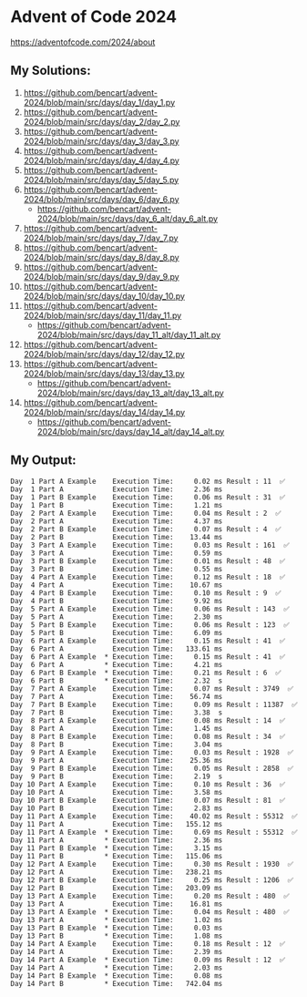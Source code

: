 # Advent of Code 2024

https://adventofcode.com/2024/about

## My Solutions:

1. https://github.com/bencart/advent-2024/blob/main/src/days/day_1/day_1.py
2. https://github.com/bencart/advent-2024/blob/main/src/days/day_2/day_2.py
3. https://github.com/bencart/advent-2024/blob/main/src/days/day_3/day_3.py
4. https://github.com/bencart/advent-2024/blob/main/src/days/day_4/day_4.py
5. https://github.com/bencart/advent-2024/blob/main/src/days/day_5/day_5.py
6. https://github.com/bencart/advent-2024/blob/main/src/days/day_6/day_6.py
    - https://github.com/bencart/advent-2024/blob/main/src/days/day_6_alt/day_6_alt.py
7. https://github.com/bencart/advent-2024/blob/main/src/days/day_7/day_7.py
8. https://github.com/bencart/advent-2024/blob/main/src/days/day_8/day_8.py
9. https://github.com/bencart/advent-2024/blob/main/src/days/day_9/day_9.py
10. https://github.com/bencart/advent-2024/blob/main/src/days/day_10/day_10.py
11. https://github.com/bencart/advent-2024/blob/main/src/days/day_11/day_11.py
    - https://github.com/bencart/advent-2024/blob/main/src/days/day_11_alt/day_11_alt.py
12. https://github.com/bencart/advent-2024/blob/main/src/days/day_12/day_12.py
13. https://github.com/bencart/advent-2024/blob/main/src/days/day_13/day_13.py
    - https://github.com/bencart/advent-2024/blob/main/src/days/day_13_alt/day_13_alt.py
14. https://github.com/bencart/advent-2024/blob/main/src/days/day_14/day_14.py
    - https://github.com/bencart/advent-2024/blob/main/src/days/day_14_alt/day_14_alt.py

## My Output:

```text
Day  1 Part A Example    Execution Time:     0.02 ms Result : 11  ✅
Day  1 Part A            Execution Time:     2.36 ms 
Day  1 Part B Example    Execution Time:     0.06 ms Result : 31  ✅
Day  1 Part B            Execution Time:     1.21 ms 
Day  2 Part A Example    Execution Time:     0.04 ms Result : 2  ✅
Day  2 Part A            Execution Time:     4.37 ms 
Day  2 Part B Example    Execution Time:     0.07 ms Result : 4  ✅
Day  2 Part B            Execution Time:    13.44 ms 
Day  3 Part A Example    Execution Time:     0.03 ms Result : 161  ✅
Day  3 Part A            Execution Time:     0.59 ms 
Day  3 Part B Example    Execution Time:     0.01 ms Result : 48  ✅
Day  3 Part B            Execution Time:     0.55 ms 
Day  4 Part A Example    Execution Time:     0.12 ms Result : 18  ✅
Day  4 Part A            Execution Time:    10.67 ms 
Day  4 Part B Example    Execution Time:     0.10 ms Result : 9  ✅
Day  4 Part B            Execution Time:     9.92 ms 
Day  5 Part A Example    Execution Time:     0.06 ms Result : 143  ✅
Day  5 Part A            Execution Time:     2.30 ms 
Day  5 Part B Example    Execution Time:     0.06 ms Result : 123  ✅
Day  5 Part B            Execution Time:     6.09 ms 
Day  6 Part A Example    Execution Time:     0.15 ms Result : 41  ✅
Day  6 Part A            Execution Time:   133.61 ms 
Day  6 Part A Example  * Execution Time:     0.15 ms Result : 41  ✅
Day  6 Part A          * Execution Time:     4.21 ms 
Day  6 Part B Example  * Execution Time:     0.21 ms Result : 6  ✅
Day  6 Part B          * Execution Time:     2.32  s 
Day  7 Part A Example    Execution Time:     0.07 ms Result : 3749  ✅
Day  7 Part A            Execution Time:    56.74 ms 
Day  7 Part B Example    Execution Time:     0.09 ms Result : 11387  ✅
Day  7 Part B            Execution Time:     3.38  s 
Day  8 Part A Example    Execution Time:     0.08 ms Result : 14  ✅
Day  8 Part A            Execution Time:     1.45 ms 
Day  8 Part B Example    Execution Time:     0.08 ms Result : 34  ✅
Day  8 Part B            Execution Time:     3.04 ms 
Day  9 Part A Example    Execution Time:     0.03 ms Result : 1928  ✅
Day  9 Part A            Execution Time:    25.36 ms 
Day  9 Part B Example    Execution Time:     0.05 ms Result : 2858  ✅
Day  9 Part B            Execution Time:     2.19  s 
Day 10 Part A Example    Execution Time:     0.10 ms Result : 36  ✅
Day 10 Part A            Execution Time:     3.58 ms 
Day 10 Part B Example    Execution Time:     0.07 ms Result : 81  ✅
Day 10 Part B            Execution Time:     2.83 ms 
Day 11 Part A Example    Execution Time:    40.02 ms Result : 55312  ✅
Day 11 Part A            Execution Time:   155.12 ms 
Day 11 Part A Example  * Execution Time:     0.69 ms Result : 55312  ✅
Day 11 Part A          * Execution Time:     2.36 ms 
Day 11 Part B Example  * Execution Time:     3.15 ms 
Day 11 Part B          * Execution Time:   115.06 ms 
Day 12 Part A Example    Execution Time:     0.30 ms Result : 1930  ✅
Day 12 Part A            Execution Time:   238.21 ms 
Day 12 Part B Example    Execution Time:     0.25 ms Result : 1206  ✅
Day 12 Part B            Execution Time:   203.09 ms 
Day 13 Part A Example    Execution Time:     0.20 ms Result : 480  ✅
Day 13 Part A            Execution Time:    16.81 ms 
Day 13 Part A Example  * Execution Time:     0.04 ms Result : 480  ✅
Day 13 Part A          * Execution Time:     1.02 ms 
Day 13 Part B Example  * Execution Time:     0.03 ms 
Day 13 Part B          * Execution Time:     1.08 ms 
Day 14 Part A Example    Execution Time:     0.18 ms Result : 12  ✅
Day 14 Part A            Execution Time:     2.39 ms 
Day 14 Part A Example  * Execution Time:     0.09 ms Result : 12  ✅
Day 14 Part A          * Execution Time:     2.03 ms 
Day 14 Part B Example  * Execution Time:     0.08 ms 
Day 14 Part B          * Execution Time:   742.04 ms 
```


